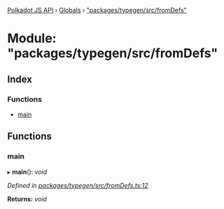[Polkadot JS API](../README.md) › [Globals](../globals.md) › ["packages/typegen/src/fromDefs"](_packages_typegen_src_fromdefs_.md)

# Module: "packages/typegen/src/fromDefs"

## Index

### Functions

* [main](_packages_typegen_src_fromdefs_.md#main)

## Functions

###  main

▸ **main**(): *void*

*Defined in [packages/typegen/src/fromDefs.ts:12](https://github.com/polkadot-js/api/blob/d099cceda/packages/typegen/src/fromDefs.ts#L12)*

**Returns:** *void*

